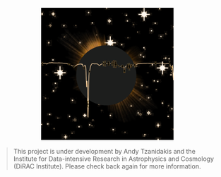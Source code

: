 
<p align="center">
  <img src="logo.png" width="300" height="300"/>
</p>


> This project is under development by Andy Tzanidakis and the Institute for Data-intensive Research in Astrophysics and Cosmology (DiRAC Institute). Please check back again for more information.
